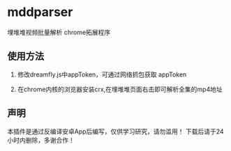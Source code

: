 <h1>mddparser</h1>
<p> 埋堆堆视频批量解析 chrome拓展程序</p>
<h2>使用方法</h2>
<ol>
<li>
<p>修改dreamfly.js中appToken，可通过网络抓包获取 appToken</p>
<li>
<p>在chrome内核的浏览器安装crx,在埋堆堆页面右击即可解析全集的mp4地址</p>
</li>
</ol>
<h2>声明</h2>
<p>本插件是通过反编译安卓App后编写，仅供学习研究，请勿滥用！
 下载后请于24小时内删除，多谢合作！</p>
 
